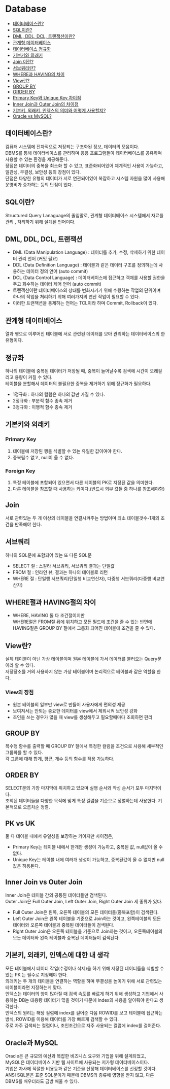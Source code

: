 # Database
* [데이터베이스란?](#db-1)
* [SQL이란?](#db-2)
* [DML, DDL, DCL, 트랜잭션이란?](#db-3)
* [관계형 데이터베이스](#db-4)
* [데이터베이스 정규화](#db-5)
* [기본키와 외래키](#db-6)
* [Join 이란?](#db-7)
* [서브쿼리란?](#db-8)
* [WHERE과 HAVING의 차이](#db-9)
* [View란?](#db-10)
* [GROUP BY](#db-11)
* [ORDER BY](#db-12)
* [Primary Key와 Unique Key 차이점](#db-13)
* [Inner Join과 Outer Join의 차이점](#db-14)
* [기본키, 외래키, 인덱스의 의미와 어떻게 사용할지?](#db-15)
* [Oracle vs MySQL?](#db-16)



## 데이터베이스란? <a id="db-1" />
컴퓨터 시스템에 전자적으로 저장되는 구조화된 정보, 데이터의 모음이다.<br>
DBMS를 통해 데이터베이스를 관리하며 응용 프로그램들이 데이터베이스를 공유하며 사용할 수 있는 환경을 제공해준다.<br>
장점은 데이터의 중복을 최소화 할 수 있고, 표준화되어있어 체계적인 사용이 가능하고, 일관성, 무결성, 보안성 등의 장점이 있다.<br>
단점은 다양한 유형의 데이터가 서로 연관되어있어 복잡하고 시스템 자원을 많이 사용해 운영비가 증가하는 등의 단점이 있다.

## SQL이란? <a id="db-2" />
Structured Query Lanaguage의 줄임말로, 관계형 데이터베이스 시스템에서 자료를 관리 , 처리하기 위해 설계된 언어이다.<br>

## DML, DDL, DCL, 트랜잭션 <a id="db-3">
- DML (Data Manipulation Language) : 데이터를 추가, 수정, 삭제하기 위한 데이터 관리 언어 (커밋 필요)
- DDL (Data Definition Language) : 테이블과 같은 데이터 구조를 정의하는데 사용하는 데이터 정의 언어 (auto commit)
- DCL (Data Control Language) : 데이터베이스에 접근하고 객체를 사용할 권한을 주고 회수하는 데이터 제어 언어 (auto commit)
- 트랜잭션이란 데이터베이스의 상태를 변화시키기 위해 수행하는 작업의 단위이며 하나의 작업을 처리하기 위해 여러가지의 연산 작업이 필요할 수 있다.
- 이러한 트랜잭션을 통제하는 언어는 TCL이라 하며 Commit, Rollback이 있다.

## 관계형 데이터베이스<a id="db-4">
열과 행으로 이루어진 테이블에 서로 관련된 데이터를 모아 관리하는 데이터베이스의 한 유형이다.

## 정규화<a id="db-5">
하나의 테이블에 중복된 데이터가 저장될 때, 중복이 늘어날수록 검색에 시간이 오래걸리고 용량이 커질 수 있다.<br>
테이블을 분할해서 데이터의 불필요한 중복을 제거하기 위해 정규화가 필요하다.<br>
- 1정규화 : 하나의 컬럼은 하나의 값만 가질 수 있다.
- 2정규화 : 부분적 함수 종속 제거
- 3정규화 : 이행적 함수 종속 제거

## 기본키와 외래키<a id="db-6">
### Primary Key
1. 테이블에 저장된 행을 식별할 수 있는 유일한 값이여야 한다.
2. 중복될수 없고, null이 올 수 없다.

### Foreign Key
1. 특정 테이블에 포함되어 있으면서 다른 테이블의 PK로 지정된 값을 의미한다.
2. 다른 테이블을 참조할 때 사용하는 키이다.(반드시 외부 값들 중 하나를 참조해야함)

## Join <a id="db-7">
서로 관련있는 두 개 이상의 테이블을 연결시켜주는 방법이며 최소 테이블갯수-1개의 조건을 만족해야 한다.
  
## 서브쿼리 <a id="db-8">
하나의 SQL문에 포함되어 있는 또 다른 SQL문
- SELECT 절 : 스칼라 서브쿼리, 서브쿼리 결과는 단일값
- FROM 절 : 인라인 뷰, 결과는 하나의 테이블로 리턴
- WHERE 절 : 단일행 서브쿼리(단일행 비교연산자), 다중행 서브쿼리(다중행 비교연산자)
  
## WHERE절과 HAVING절의 차이 <a id="db-9">
- WHERE, HAVING 둘 다 조건절이지만<br>
  WHERE절은 FROM절 뒤에 위치하고 모든 필드에 조건을 줄 수 있는 반면에 HAVING절은 GROUP BY 절에서 그룹화 되어진 테이블에 조건을 줄 수 있다.

## View란? <a id="db-10">
실제 테이블이 아닌 가상 테이블이며 원본 테이블에 가서 데이터를 불러오는 Query문이라 할 수 있다.<br>
저장장소를 거의 사용하지 않는 가상 테이블이며 논리적으로 테이블과 같은 역할을 한다.<br>
### View의 장점
- 원본 테이블의 일부만 view로 만들어 사용자에게 편의성 제공
- 보여져서는 안되는 중요한 데이터를 view에서 제외시켜 보안성 강화
- 조인을 쓰는 경우가 많을 때 view를 생성해두고 필요할때마다 조회하면 편리
  
## GROUP BY <a id="db-11">
복수행 함수를 출력할 때 GROUP BY 절에서 특정한 컬럼을 조건으로 사용해 세부적인 그룹화를 할 수 있다.<br>
각 그룹에 대해 합계, 평균, 개수 등의 함수를 적용 가능하다.
  
## ORDER BY <a id="db-12">
SELECT문의 가장 마지막에 위치하고 있으며 실행 순서와 작성 순서가 모두 마지막이다.<br>
조회된 데이터들을 다양한 목적에 맞게 특정 컬럼을 기준으로 정렬하는데 사용한다. 기본적으로 오름차순 정렬.
  
## PK vs UK <a id="db-13">
둘 다 테이블 내에서 유일성을 보장하는 키이지만 차이점은, <br>
- Primary Key는 테이블 내에서 한개만 생성이 가능하고, 중복된 값, null값이 올 수 없다.
- Unique Key는 테이블 내에 여러개 생성이 가능하고, 중복된값이 올 수 없지만 null값은 허용된다.
  
## Inner Join vs Outer Join <a id="db-14">
Inner Join은 테이블 간의 공통된 데이터들만 검색된다.<br>
Outer Join은 Full Outer Join, Left Outer Join, Right Outer Join 세 종류가 있다.
- Full Outer Join은 왼쪽, 오른쪽 테이블의 모든 데이터들(중복포함)이 검색된다.
- Left Outer Join은 왼쪽 테이블을 기준으로 Join하는 것이고, 왼쪽테이블의 모든 데이터와 오른쪽 테이블과 중복된 데이터들이 검색된다.
- Right Outer Join은 오른쪽 테이블을 기준으로 Join하는 것이고, 오른쪽테이블의 모든 데이터와 왼쪽 테이블과 중복된 데이터들이 검색된다.
  
## 기본키, 외래키, 인덱스에 대한 내 생각 <a id="db-15">
모든 테이블에서 데이터 작업(수정이나 삭제)을 하기 위해 저장된 데이터들을 식별할 수 있는 PK 는 필수로 지정해야 한다. <br>
외래키는 두 개의 테이블을 연결하는 역할을 하며 무결성을 높이기 위해 서로 관련있는 테이블이라면 지정하는게 맞다.<br>
인덱스는 데이터의 양이 많아질 때 검색 속도를 빠르게 하기 위해 생성하고 기업에서 사용하는 DB는 대용량 데이터가 많을 것이기 때문에 Index의 사용을 알아둬야 한다고 생각한다.<br>
인덱스의 원리는 해당 컬럼에 index를 걸어준 다음 ROWID를 보고 테이블에 접근하는 방식, ROWID를 이용해 데이터를 가장 빠르게 검색할 수 있다.<br>
주로 자주 검색되는 컬럼이나, 조인조건으로 자주 사용되는 컬럼에 index를 걸어준다.

## Oracle과 MySQL
Oracle은 큰 규모의 예산과 복잡한 비즈니스 요구와 기업을 위해 설계되었고, <br>
MySQL은 데이터베이스 기반 웹 사이트에 사용되는 저가형 데이터베이스이다.<br>
기업은 자사에 적절한 비용등과 같은 기준을 산정해 데이터베이스를 선정할 것이다.<br>
ANSI SQL문은 표준 SQL문이기 때문에 DBMS의 종류에 영향을 받지 않고, 다른 DBMS를 배우더라도 금방 배울 수 있다.
